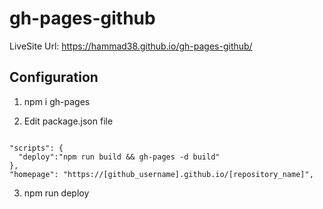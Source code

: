 # gh-pages-github

LiveSite Url: https://hammad38.github.io/gh-pages-github/

## Configuration

1. npm i gh-pages

2. Edit package.json file
```

"scripts": {
  "deploy":"npm run build && gh-pages -d build"
},
"homepage": "https://[github_username].github.io/[repository_name]",

```
3. npm run deploy

